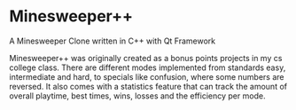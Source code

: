 # Minesweeper++
A Minesweeper Clone written in C++ with Qt Framework

Minesweeper++ was originally created as a bonus points projects in my cs college class. There are different modes implemented from standards easy, intermediate and hard, to specials like confusion, where some numbers are reversed.
It also comes with a statistics feature that can track the amount of overall playtime, best times, wins, losses and the efficiency per mode.
